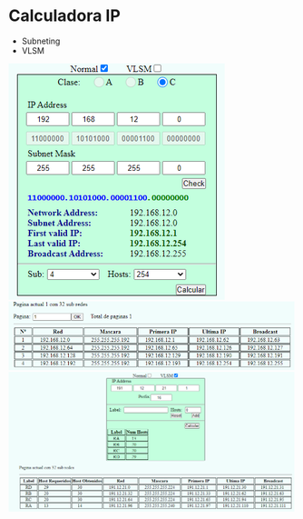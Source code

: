 # Calculadora IP
- Subneting
- VLSM

![Imagen1](capturas/imagen1.png)
![Imagen1](capturas/imagen2.png)
![Imagen1](capturas/imagen3.png)
